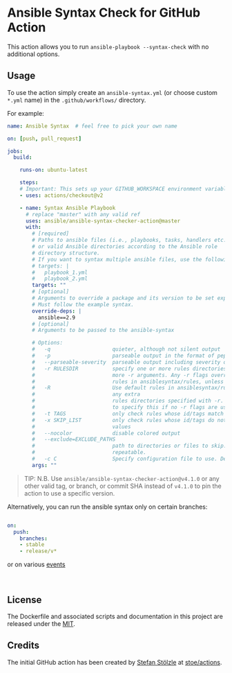 # Ansible Syntax Check for GitHub Action
This action allows you to run `ansible-playbook --syntax-check` with no additional options.


## Usage
To use the action simply create an `ansible-syntax.yml` (or choose custom `*.yml` name) in the `.github/workflows/` directory.

For example:

```yaml
name: Ansible Syntax  # feel free to pick your own name

on: [push, pull_request]

jobs:
  build:

    runs-on: ubuntu-latest

    steps:
    # Important: This sets up your GITHUB_WORKSPACE environment variable
    - uses: actions/checkout@v2

    - name: Syntax Ansible Playbook
      # replace "master" with any valid ref
      uses: ansible/ansible-syntax-checker-action@master
      with:
        # [required]
        # Paths to ansible files (i.e., playbooks, tasks, handlers etc..)
        # or valid Ansible directories according to the Ansible role
        # directory structure.
        # If you want to syntax multiple ansible files, use the following syntax
        # targets: |
        #   playbook_1.yml
        #   playbook_2.yml
        targets: ""
        # [optional]
        # Arguments to override a package and its version to be set explicitly.
        # Must follow the example syntax.
        override-deps: |
          ansible==2.9
        # [optional]
        # Arguments to be passed to the ansible-syntax

        # Options:
        #   -q                    quieter, although not silent output
        #   -p                    parseable output in the format of pep8
        #   --parseable-severity  parseable output including severity of rule
        #   -r RULESDIR           specify one or more rules directories using one or
        #                         more -r arguments. Any -r flags override the default
        #                         rules in ansiblesyntax/rules, unless -R is also used.
        #   -R                    Use default rules in ansiblesyntax/rules in addition to
        #                         any extra
        #                         rules directories specified with -r. There is no need
        #                         to specify this if no -r flags are used
        #   -t TAGS               only check rules whose id/tags match these values
        #   -x SKIP_LIST          only check rules whose id/tags do not match these
        #                         values
        #   --nocolor             disable colored output
        #   --exclude=EXCLUDE_PATHS
        #                         path to directories or files to skip. This option is
        #                         repeatable.
        #   -c C                  Specify configuration file to use. Defaults to ".ansible-syntax"
        args: ""

```

> TIP: N.B. Use `ansible/ansible-syntax-checker-action@v4.1.0` or any other valid tag, or branch, or commit SHA instead of `v4.1.0` to pin the action to use a specific version.

Alternatively, you can run the ansible syntax only on certain branches:

```yaml

on:
  push:
    branches:
    - stable
    - release/v*
```

or on various [events](https://help.github.com/en/articles/events-that-trigger-workflows)

<br>

## License
The Dockerfile and associated scripts and documentation in this project are released under the [MIT](license).


## Credits
The initial GitHub action has been created by [Stefan Stölzle](https://github.com/stoe) at
[stoe/actions](https://github.com/stoe/actions).
